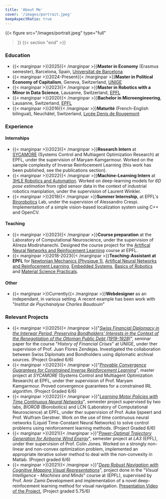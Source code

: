 ```yaml
---
title: 'About Me'
cover: '/images/portrait.jpeg'
keepAspectRatio: true
---
```


<!-- Below is a full-width figure. -->
{{< figure
  src="/images/portrait.jpeg"
  type="full"
 >}}
{{< section "end" >}}
<!-- ![My photo](/images/portrait.jpeg) -->

### Education
- {{< marginpar >}}2025{{< /marginpar >}}**Master in Economy** (Erasmus semester), Barcelona, Spain, [Universitat de Barcelona](https://www.ub.edu/school-economics/master-in-economics/)
- {{< marginpar >}}2024-Present{{< /marginpar >}}**Master in Political Economy of Capitalism**, Geneva, Switzerland, [UNIGE](https://www.unige.ch/sciences-societe/formations/masters-in-english/political-economy-of-capitalism)
- {{< marginpar >}}2023{{< /marginpar >}}**Master in Robotics with a Minor in Data Science**, Lausanne, Switzerland, [EPFL](https://www.epfl.ch/education/master/programs/robotics/)
- {{< marginpar >}}2020{{< /marginpar >}}**Bachelor in Microengineering**, Lausanne, Switzerland, [EPFL](https://www.epfl.ch/education/bachelor/fr/programmes/microtechnique/)
- {{< marginpar >}}2016{{< /marginpar >}}**Maturité** (French-English bilingual), Neuchâtel, Switzerland, [Lycée Denis de Rougemont](https://www.lddr.ch/etudes/maturite-bilingue/)


### Experience
#### Internships
- {{< marginpar >}}2023{{< /marginpar >}}**Research Intern** at [SYCAMORE](https://www.epfl.ch/labs/sycamore/) (Systems Control and Multiagent Optimization Research) at EPFL, under the supervision of Maryam Kamgarmour. Worked on the sample complexity of Inverse Reinfocement Learning (this work has been published, see the publications section).
- {{< marginpar >}}2022{{< /marginpar >}}**Machine-Learning Intern** at [3HLE Robotics and Automation](https://3hle.ch/). Worked on deep-learning models for *6D pose estimation* from rgbd sensor data in the context of industrial robotics maniplation, under the supervision of Laurent Winkler.
- {{< marginpar >}}2018{{< /marginpar >}}**Summer Internship**, at EPFL's [Birorobotics](https://www.epfl.ch/labs/biorob/) Lab, under the supervision of Alessandro Crespi. Implementation of a simple vision-based localization system using C++ and OpenCV.
#### Teaching
- {{< marginpar >}}2023{{< /marginpar >}}**Course preparation** at the Laboratory of Computational Neuroscience, under the supervision of Alireza Modirshanechi. Designed the course project for the [Artifical Neural Networks and Reinfocement Learning](https://edu.epfl.ch/coursebook/en/learning-in-neural-networks-CS-479) course at EPFL.
- {{< marginpar >}}2018-2023{{< /marginpar >}}**Teaching-Assistant at EPFL** for [Newtonian Mechanics (Physique 1)](https://edu.epfl.ch/coursebook/fr/physique-generale-mecanique-PHYS-101-A), [Artifical Neural Networks and Reinfocement Learning](https://edu.epfl.ch/coursebook/en/learning-in-neural-networks-CS-479), [Embedded Systems](https://edu.epfl.ch/coursebook/fr/systemes-embarques-et-robotique-MICRO-315), [Basics of Robotics](https://edu.epfl.ch/coursebook/fr/basics-of-robotics-for-manipulation-MICRO-450) and [Material Science Practicals](https://edu.epfl.ch/coursebook/fr/tp-de-materiaux-MSE-237).
#### Other
- {{< marginpar >}}Currently{{< /marginpar >}}**Webdesigner** as an independant, in various setting. A recent example has been work with "*Institut de Psychanalyse Charles Baudouin*"

### Relevant Projects
- {{< marginpar >}}2025{{< /marginpar >}}"*[Swiss Financial Diplomacy in the Interwar Period, Preserving Bondholders' Interests in the Context of the Renegotiation of the Ottoman Public Debt (1919-1928)](/documents/TRENARD2025_ottoman_financial_diplomacy.pdf)*", seminar paper for the course "*History of Financial Crises*" at UNIGE, under ther supervision of Prof. Juan Flores Zendejas. Investigated the collaboration between Swiss Diplomats and Bondholders using diplomatic archival sources. (Project Graded 6/6)
- {{< marginpar >}}2023{{< /marginpar >}}"*[Provable Convergence Guarantees for Constrained Inverse Reinforcement Learning](https://infoscience.epfl.ch/record/304492?ln=en)*", master project at *SYCAMORE* (Systems Control and Multiagent Optimization Research) at EPFL, under ther supervision of Prof. Maryam Kamgarmour. Proved convergence guarantees for a constrained IRL algorithm. (Project Graded 6/6)
- {{< marginpar >}}2022{{< /marginpar >}}"*[Learning Motor Policies with Time Continuous Neural Networks](/documents/TRENARD2022_time_countinous_NN.pdf)*", semester project supervised by two labs, *BIOROB* (Biorobotics) and LCN (Laboratory of Computational Neuroscience) at EPFL, under ther supervision of Prof. Auke Ijspeert and Prof. Wulfram Gerstner. Work on the use of time continuous neural networks (Liquid Time-Constant Neural Networks) to solve control problems using reinforcement learning methods. (Project Graded 6/6)
- {{< marginpar >}}2021{{< /marginpar >}}"*[Power-Optimal Trajectory Generation for Airborne Wind Energy](/documents/TRENARD2022_power_optimal_trajectories.pdf)*", semester project at *LA3* (EPFL), under ther supervision of Prof. Colin Jones. Worked on a strongly non-linear and non-convex optimization problem, implemented an appropriate iterative solver method to deal with the non-convexity in Matlab. (Project graded 6/6)
- {{< marginpar >}}2021{{< /marginpar >}}"*[Deep Robust Navigation with Cognitive Mapping Visual Representations](/documents/TRENARD2023_VisualRepresentations.pdf)*", project done in the "*Visual Intelligence - Machines and Minds*" course at (EPFL), supervised by Prof. Amir Zamir.Development and implementation of a novel deep-reinfocement learning method for visual navigation.  [Presentation Video of the Project.](https://youtu.be/lYVNoB75AK4) (Project graded 5.75/6)

